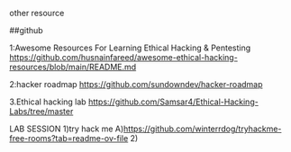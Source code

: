 other resource 

##github 

1:Awesome Resources For Learning Ethical Hacking & Pentesting
https://github.com/husnainfareed/awesome-ethical-hacking-resources/blob/main/README.md

2:hacker roadmap
https://github.com/sundowndev/hacker-roadmap

3.Ethical hacking lab
https://github.com/Samsar4/Ethical-Hacking-Labs/tree/master

LAB SESSION 
1)try hack me
A)https://github.com/winterrdog/tryhackme-free-rooms?tab=readme-ov-file
2)

